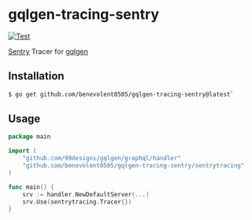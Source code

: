 # gqlgen-tracing-sentry

[![Test](https://github.com/benevolent0505/gqlgen-tracing-sentry/actions/workflows/test.yml/badge.svg)](https://github.com/benevolent0505/gqlgen-tracing-sentry/actions/workflows/test.yml)

[Sentry](https://sentry.io) Tracer for [gqlgen](https://gqlgen.com/)

## Installation

```sh
$ go get github.com/benevolent0505/gqlgen-tracing-sentry@latest`
```

## Usage

```go
package main

import (
    "github.com/99designs/gqlgen/graphql/handler"
    "github.com/benevolent0505/gqlgen-tracing-sentry/sentrytracing"
)

func main() {
    srv := handler.NewDefaultServer(...)
    srv.Use(sentrytracing.Tracer{})
}
```
